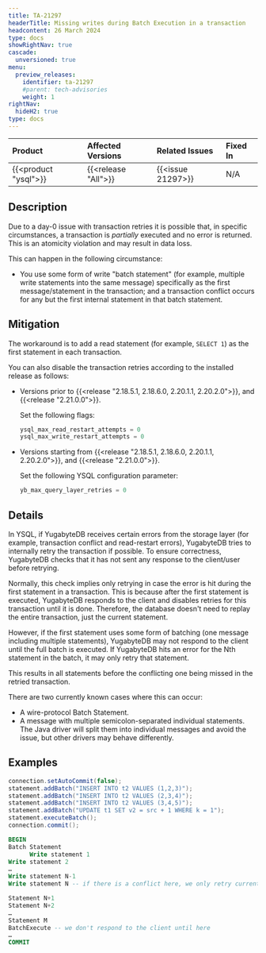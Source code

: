 ```yaml
---
title: TA-21297
headerTitle: Missing writes during Batch Execution in a transaction
headcontent: 26 March 2024
type: docs
showRightNav: true
cascade:
  unversioned: true
menu:
  preview_releases:
    identifier: ta-21297
    #parent: tech-advisories
    weight: 1
rightNav:
  hideH2: true
type: docs
---
```


|          Product           |  Affected Versions  |  Related Issues   | Fixed In |
| :------------------------- | :------------------ | :---------------- | :------- |
| {{<product "ysql">}}       | {{<release "All">}} | {{<issue 21297>}} | N/A      |

## Description

Due to a day-0 issue with transaction retries it is possible that, in specific circumstances, a transaction is _partially_ executed and no error is returned. This is an atomicity violation and may result in data loss.

This can happen in the following circumstance:

- You use some form of write "batch statement" (for example, multiple write statements into the same message) specifically as the first message/statement in the transaction; and a transaction conflict occurs for any but the first internal statement in that batch statement.

## Mitigation

The workaround is to add a read statement (for example, `SELECT 1`) as the first statement in each transaction.

You can also disable the transaction retries according to the installed release as follows:

- Versions prior to {{<release "2.18.5.1, 2.18.6.0, 2.20.1.1, 2.20.2.0">}}, and {{<release "2.21.0.0">}}.

    Set the following flags:

    ```sql
    ysql_max_read_restart_attempts = 0
    ysql_max_write_restart_attempts = 0
    ```

- Versions starting from {{<release "2.18.5.1, 2.18.6.0, 2.20.1.1, 2.20.2.0">}}, and {{<release "2.21.0.0">}}.

    Set the following YSQL configuration parameter:

    ```sql
    yb_max_query_layer_retries = 0
    ```

## Details

In YSQL, if YugabyteDB receives certain errors from the storage layer (for example, transaction conflict and read-restart errors), YugabyteDB tries to internally retry the transaction if possible. To ensure correctness, YugabyteDB checks that it has not sent any response to the client/user before retrying.

Normally, this check implies only retrying in case the error is hit during the first statement in a transaction. This is because after the first statement is executed, YugabyteDB responds to the client and disables retries for this transaction until it is done. Therefore, the database doesn't need to replay the entire transaction, just the current statement.

However, if the first statement uses some form of batching (one message including multiple statements), YugabyteDB may not respond to the client until the full batch is executed. If YugabyteDB hits an error for the Nth statement in the batch, it may only retry that statement.

This results in all statements before the conflicting one being missed in the retried transaction.

There are two currently known cases where this can occur:

- A wire-protocol Batch Statement.
- A message with multiple semicolon-separated individual statements. The Java driver will split them into individual messages and avoid the issue, but other drivers may behave differently.

## Examples

```java
connection.setAutoCommit(false);
statement.addBatch("INSERT INTO t2 VALUES (1,2,3)");
statement.addBatch("INSERT INTO t2 VALUES (2,3,4)");
statement.addBatch("INSERT INTO t2 VALUES (3,4,5)");
statement.addBatch("UPDATE t1 SET v2 = src + 1 WHERE k = 1");
statement.executeBatch();
connection.commit();
```

```sql
BEGIN
Batch Statement
      Write statement 1
Write statement 2
…
Write statement N-1
Write statement N -- if there is a conflict here, we only retry current statement

Statement N+1
Statement N+2
…
Statement M
BatchExecute -- we don't respond to the client until here
…
COMMIT
```

